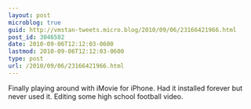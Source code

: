 ```yaml
---
layout: post
microblog: true
guid: http://vmstan-tweets.micro.blog/2010/09/06/23166421966.html
post_id: 3046582
date: 2010-09-06T12:12:03-0600
lastmod: 2010-09-06T12:12:03-0600
type: post
url: /2010/09/06/23166421966.html
---
```

Finally playing around with iMovie for iPhone. Had it installed forever but never used it. Editing some high school football video.
